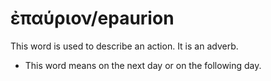 # ἐπαύριον/epaurion
This word is used to describe an action. It is an adverb.

* This word means on the next day or on the following day.
